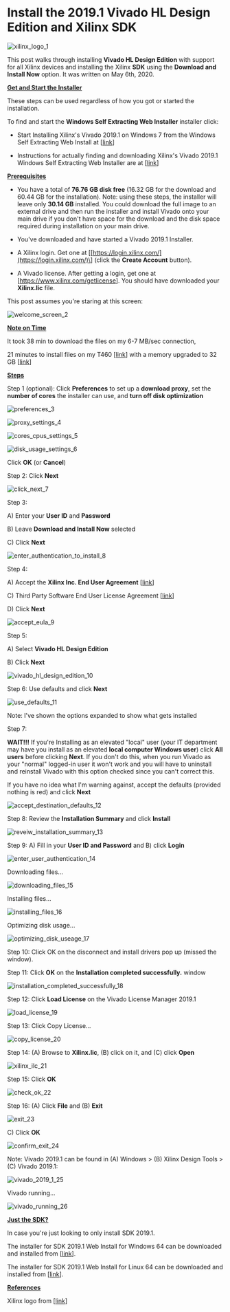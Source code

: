 # Install the 2019.1 Vivado HL Design Edition and Xilinx SDK

![xilinx_logo_1](xilinx_logo_1.png)

This post walks through installing **Vivado HL Design Edition** with support for all Xilinx devices and installing the Xilinx **SDK** using the **Download and Install Now** option. It was written on May 6th, 2020.

**<u><span>Get and Start the Installer</span></u>**

These steps can be used regardless of how you got or started the installation.

To find and start the **Windows Self Extracting Web Installer** installer click:

-   Start Installing Xilinx's Vivado 2019.1 on Windows 7 from the Windows Self Extracting Web Install at \[[<u><span>link</span></u>](https://www.centennialsoftwaresolutions.com/post/start-installing-xilinx-s-vivado-2019-1-on-windows-7-from-the-windows-self-extracting-web-in)\]
    
-   Instructions for actually finding and downloading Xilinx's Vivado 2019.1 Windows Self Extracting Web Installer are at \[[<u><span>link</span></u>](https://www.centennialsoftwaresolutions.com/post/find-and-download-xilinx-s-vivado-2019-1)\]
    

**<u><span>Prerequisites</span></u>**

-   You have a total of **76.76 GB disk free** (16.32 GB for the download and 60.44 GB for the installation). Note: using these steps, the installer will leave only **30.14 GB** installed. You could download the full image to an external drive and then run the installer and install Vivado onto your main drive if you don't have space for the download and the disk space required during installation on your main drive.
    
-   You've downloaded and have started a Vivado 2019.1 Installer.
    
-   A Xilinx login. Get one at \[[https://login.xilinx.com/](https://login.xilinx.com/)\] (click the **Create Account** button).
    
-   A Vivado license. After getting a login, get one at [<u><span>[https://www.xilinx.com/getlicense</span></u>](https://www.xilinx.com/getlicense)\]. You should have downloaded your **Xilinx.lic** file.
    

This post assumes you're staring at this screen:

![welcome_screen_2](welcome_screen_2.png)

**<u><span>Note on Time</span></u>**

It took 38 min to download the files on my 6-7 MB/sec connection,

21 minutes to install files on my T460 \[[<u><span>link</span></u>](https://www.zachpfeffer.com/single-post/2017/01/28/New-T460-System-Information)\] with a memory upgraded to 32 GB \[[<u><span>link</span></u>](https://www.zachpfeffer.com/single-post/2018/09/29/ThinkPad-T460-Memory-Upgrade)\]

**<u><span>Steps</span></u>**

Step 1 (optional): Click **Preferences** to set up a **download proxy**, set the **number of cores** the installer can use, and **turn off disk optimization**

![preferences_3](preferences_3.png)

![proxy_settings_4](proxy_settings_4.png)

![cores_cpus_settings_5](cores_cpus_settings_5.png)

![disk_usage_settings_6](disk_usage_settings_6.png)

Click **OK** (or **Cancel**)

Step 2: Click **Next**

![click_next_7](click_next_7.png)

Step 3:

A) Enter your **User ID** and **Password**

B) Leave **Download and Install Now** selected

C) Click **Next**

![enter_authentication_to_install_8](enter_authentication_to_install_8.png)

Step 4:

A) Accept the **Xilinx Inc. End User Agreement** \[[<u><span>link</span></u>](https://docs.google.com/document/d/1KPxOyzlzL-PaFhddftpn06PzxOrUtiTOccHRuDw5848/edit?usp=sharing)\]

C) Third Party Software End User License Agreement \[[<u><span>link</span></u>](https://drive.google.com/file/d/17U0nidGGkWZ2bOQNsPyXgQnwr8ZVwKc7/view?usp=sharing)\]

D) Click **Next**

![accept_eula_9](accept_eula_9.png)

Step 5:

A) Select **Vivado HL Design Edition**

B) Click **Next**

![vivado_hl_design_edition_10](vivado_hl_design_edition_10.png)

Step 6: Use defaults and click **Next**

![use_defaults_11](use_defaults_11.png)

Note: I've shown the options expanded to show what gets installed

Step 7:

**WAIT!!!** If you're Installing as an elevated "local" user (your IT department may have you install as an elevated **local computer Windows user**) click **All users** before clicking **Next**. If you don't do this, when you run Vivado as your "normal" logged-in user it won't work and you will have to uninstall and reinstall Vivado with this option checked since you can't correct this.

If you have no idea what I'm warning against, accept the defaults (provided nothing is red) and click **Next**

![accept_destination_defaults_12](accept_destination_defaults_12.png)

Step 8: Review the **Installation Summary** and click **Install**

![reveiw_installation_summary_13](reveiw_installation_summary_13.png)

Step 9: A) Fill in your **User ID and Password** and B) click **Login**

![enter_user_authentication_14](enter_user_authentication_14.png)

Downloading files...

![downloading_files_15](downloading_files_15.png)

Installing files...

![installing_files_16](installing_files_16.png)

Optimizing disk usage...

![optimizing_disk_useage_17](optimizing_disk_useage_17.png)

Step 10: Click OK on the disconnect and install drivers pop up (missed the window).

Step 11: Click **OK** on the **Installation completed successfully.** window

![installation_completed_successfully_18](installation_completed_successfully_18.png)

Step 12: Click **Load License** on the Vivado License Manager 2019.1

![load_license_19](load_license_19.png)

Step 13: Click Copy License...

![copy_license_20](copy_license_20.png)

Step 14: (A) Browse to **Xilinx.lic**, (B) click on it, and (C) click **Open**

![xilinx_ilc_21](xilinx_ilc_21.png)

Step 15: Click **OK**

![check_ok_22](check_ok_22.png)

Step 16: (A) Click **File** and (B) **Exit**

![exit_23](exit_23.png)

C) Click **OK**

![confirm_exit_24](confirm_exit_24.png)

Note: Vivado 2019.1 can be found in (A) Windows > (B) Xilinx Design Tools > (C) Vivado 2019.1:

![vivado_2019_1_25](vivado_2019_1_25.png)

Vivado running...

![vivado_running_26](vivado_running_26.png)

**<u><span>Just the SDK?</span></u>**

In case you're just looking to only install SDK 2019.1.

The installer for SDK 2019.1 Web Install for Windows 64 can be downloaded and installed from \[[<u><span>link</span></u>](https://www.xilinx.com/member/forms/download/xef.html?filename=Xilinx_SDK_2019.1_0524_1430_Win64.exe)\].

The installer for SDK 2019.1 Web Install for Linux 64 can be downloaded and installed from \[[<u><span>link</span></u>](https://www.xilinx.com/member/forms/download/xef.html?filename=Xilinx_SDK_2019.1_0524_1430_Lin64.bin)\].

**<u><span>References</span></u>**

Xilinx logo from \[[<u><span>link</span></u>](https://twitter.com/xilinxinc)\]